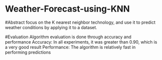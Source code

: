 # Weather-Forecast-using-KNN

#Abstract
focus on the K nearest neighbor technology, and use it to predict weather conditions by applying it to a dataset.

#Evaluation
Algorithm evaluation is done through accuracy and performance Accuracy: In all experiments, it was greater than 0.90, which is a very good result Performance: The algorithm is relatively fast in performing predictions

